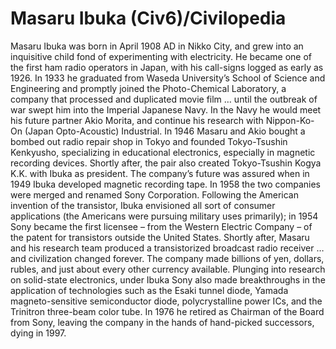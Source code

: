 # Masaru Ibuka (Civ6)/Civilopedia

Masaru Ibuka was born in April 1908 AD in Nikko City, and grew into an inquisitive child fond of experimenting with electricity. He became one of the first ham radio operators in Japan, with his call-signs logged as early as 1926. In 1933 he graduated from Waseda University’s School of Science and Engineering and promptly joined the Photo-Chemical Laboratory, a company that processed and duplicated movie film … until the outbreak of war swept him into the Imperial Japanese Navy. In the Navy he would meet his future partner Akio Morita, and continue his research with Nippon-Ko-On (Japan Opto-Acoustic) Industrial. In 1946 Masaru and Akio bought a bombed out radio repair shop in Tokyo and founded Tokyo-Tsushin Kenkyusho, specializing in educational electronics, especially in magnetic recording devices.
Shortly after, the pair also created Tokyo-Tsushin Kogya K.K. with Ibuka as president. The company’s future was assured when in 1949 Ibuka developed magnetic recording tape. In 1958 the two companies were merged and renamed Sony Corporation. Following the American invention of the transistor, Ibuka envisioned all sort of consumer applications (the Americans were pursuing military uses primarily); in 1954 Sony became the first licensee – from the Western Electric Company – of the patent for transistors outside the United States. Shortly after, Masaru and his research team produced a transistorized broadcast radio receiver … and civilization changed forever. The company made billions of yen, dollars, rubles, and just about every other currency available.
Plunging into research on solid-state electronics, under Ibuka Sony also made breakthroughs in the application of technologies such as the Esaki tunnel diode, Yamada magneto-sensitive semiconductor diode, polycrystalline power ICs, and the Trinitron three-beam color tube. In 1976 he retired as Chairman of the Board from Sony, leaving the company in the hands of hand-picked successors, dying in 1997.